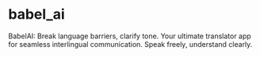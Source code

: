# babel_ai
BabelAI: Break language barriers, clarify tone. Your ultimate translator app for seamless interlingual communication. Speak freely, understand clearly.
